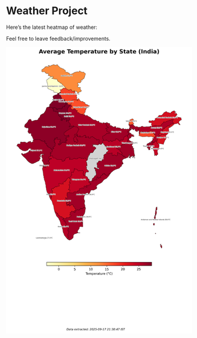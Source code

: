 # Weather Project

Here’s the latest heatmap of weather:

Feel free to leave feedback/improvements.

![India Heatmap](docs/assets/india_heatmap.png?v=CADB31)
